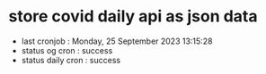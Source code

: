 # store covid daily api as json data

- last cronjob : Monday, 25 September 2023 13:15:28
- status og cron : success
- status daily cron : success
      
      